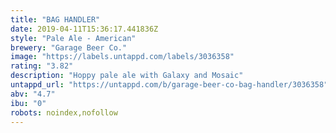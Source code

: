 ```yaml
---
title: "BAG HANDLER"
date: 2019-04-11T15:36:17.441836Z
style: "Pale Ale - American"
brewery: "Garage Beer Co."
image: "https://labels.untappd.com/labels/3036358"
rating: "3.82"
description: "Hoppy pale ale with Galaxy and Mosaic"
untappd_url: "https://untappd.com/b/garage-beer-co-bag-handler/3036358"
abv: "4.7"
ibu: "0"
robots: noindex,nofollow
---
```

